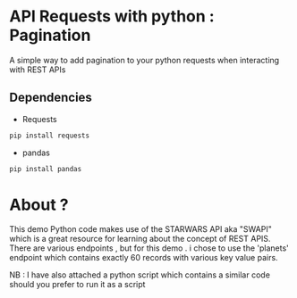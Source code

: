 # API Requests with python : Pagination 

A simple way to add pagination to your python requests when interacting with REST APIs

## Dependencies

- Requests
```bash
pip install requests
```
- pandas
```bash
pip install pandas
```


# About ?

This demo  Python code makes use of the STARWARS API aka "SWAPI" which is a great resource 
for learning about the concept of REST APIS. There are various endpoints , but for this 
demo . i chose to use the 'planets' endpoint which contains exactly 60 records with various key value pairs.

NB : I have also attached a python script which contains a similar code should you prefer to run it as a script



